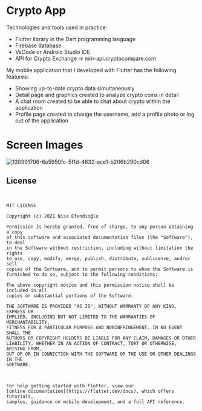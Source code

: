 # Crypto App

Technologies and tools used in practice: <br>
- Flutter library in the Dart programming language
- Firebase database
- VsCode or Android Studio IDE
- API for Crypto Exchange -> min-api.cryptocompare.com


My mobile application that I developed with Flutter has the following features: <br>
- Showing up-to-date crypto data simultaneously
- Detail page and graphics created to analyze crypto coins in detail
- A chat room created to be able to chat about crypto within the application
- Profile page created to change the username, add a profile photo or log out of the application

# Screen Images

![130991706-6e5950fc-5f1d-4632-ace1-b206b290cd06](https://user-images.githubusercontent.com/48391281/131020922-9a027716-a92d-4bfe-bcaf-016b72a21211.png)


## License
```


MIT LICENSE

Copyright (c) 2021 Nisa Efendioğlu

Permission is hereby granted, free of charge, to any person obtaining a copy
of this software and associated documentation files (the "Software"), to deal
in the Software without restriction, including without limitation the rights
to use, copy, modify, merge, publish, distribute, sublicense, and/or sell
copies of the Software, and to permit persons to whom the Software is
furnished to do so, subject to the following conditions:

The above copyright notice and this permission notice shall be included in all
copies or substantial portions of the Software.

THE SOFTWARE IS PROVIDED "AS IS", WITHOUT WARRANTY OF ANY KIND, EXPRESS OR
IMPLIED, INCLUDING BUT NOT LIMITED TO THE WARRANTIES OF MERCHANTABILITY,
FITNESS FOR A PARTICULAR PURPOSE AND NONINFRINGEMENT. IN NO EVENT SHALL THE
AUTHORS OR COPYRIGHT HOLDERS BE LIABLE FOR ANY CLAIM, DAMAGES OR OTHER
LIABILITY, WHETHER IN AN ACTION OF CONTRACT, TORT OR OTHERWISE, ARISING FROM,
OUT OF OR IN CONNECTION WITH THE SOFTWARE OR THE USE OR OTHER DEALINGS IN THE
SOFTWARE.



For help getting started with Flutter, view our
[online documentation](https://flutter.dev/docs), which offers tutorials,
samples, guidance on mobile development, and a full API reference.
